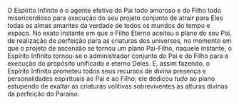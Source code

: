 O Espírito Infinito é o agente efetivo do Pai todo amoroso e do Filho todo misericordioso para execução do seu projeto conjunto de atrair para Eles todas as almas amantes da verdade de todos os mundos do tempo e espaço. No exato instante em que o Filho Eterno aceitou o plano do seu Pai, de realização de perfeição para as criaturas dos universos, no momento em que o projeto de ascensão se tornou um plano Pai-Filho, naquele instante, o Espírito Infinito tornou-se o administrador conjunto do Pai e do Filho para a execução do propósito unificado e eterno Deles. E, assim fazendo, o Espírito Infinito prometeu todos seus recursos de divina presença e personalidades espirituais ao Pai e ao Filho; ele dedicou *tudo* ao plano estupendo de exaltar as criaturas volitivas sobreviventes às alturas divinas da perfeição do Paraíso.
